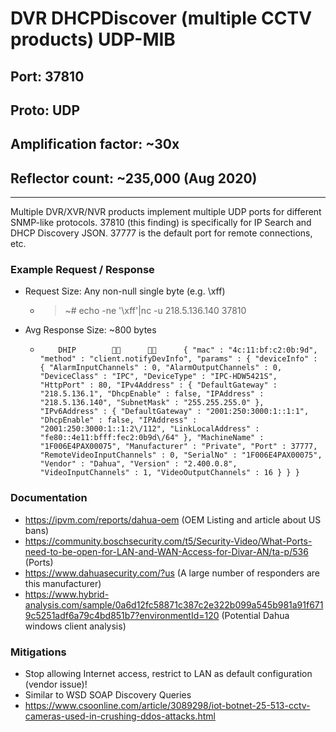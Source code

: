 # DVR DHCPDiscover (multiple CCTV products) UDP-MIB

## Port: 37810

## Proto: UDP

## Amplification factor: ~30x

## Reflector count: ~235,000 (Aug 2020)

---

Multiple DVR/XVR/NVR products implement multiple UDP ports for different SNMP-like protocols.
37810 (this finding) is specifically for IP Search and DHCP Discovery JSON.
37777 is the default port for remote connections, etc.

### Example Request / Response

- Request Size: Any non-null single byte (e.g. \xff)

  - > ~# echo -ne '\xff'|nc -u 218.5.136.140 37810

- Avg Response Size: ~800 bytes

  - `    DHIP                    { "mac" : "4c:11:bf:c2:0b:9d", "method" : "client.notifyDevInfo", "params" : { "deviceInfo" : { "AlarmInputChannels" : 0, "AlarmOutputChannels" : 0, "DeviceClass" : "IPC", "DeviceType" : "IPC-HDW5421S", "HttpPort" : 80, "IPv4Address" : { "DefaultGateway" : "218.5.136.1", "DhcpEnable" : false, "IPAddress" : "218.5.136.140", "SubnetMask" : "255.255.255.0" }, "IPv6Address" : { "DefaultGateway" : "2001:250:3000:1::1:1", "DhcpEnable" : false, "IPAddress" : "2001:250:3000:1::1:2\/112", "LinkLocalAddress" : "fe80::4e11:bfff:fec2:0b9d\/64" }, "MachineName" : "1F006E4PAX00075", "Manufacturer" : "Private", "Port" : 37777, "RemoteVideoInputChannels" : 0, "SerialNo" : "1F006E4PAX00075", "Vendor" : "Dahua", "Version" : "2.400.0.8", "VideoInputChannels" : 1, "VideoOutputChannels" : 16 } } }`

### Documentation

- <https://ipvm.com/reports/dahua-oem> (OEM Listing and article about US bans)
- <https://community.boschsecurity.com/t5/Security-Video/What-Ports-need-to-be-open-for-LAN-and-WAN-Access-for-Divar-AN/ta-p/536> (Ports)
- <https://www.dahuasecurity.com/?us> (A large number of responders are this manufacturer)
- <https://www.hybrid-analysis.com/sample/0a6d12fc58871c387c2e322b099a545b981a91f6719c5251adf6a79c4bd851b7?environmentId=120> (Potential Dahua windows client analysis)

### Mitigations

- Stop allowing Internet access, restrict to LAN as default configuration (vendor issue)!
- Similar to WSD SOAP Discovery Queries
- <https://www.csoonline.com/article/3089298/iot-botnet-25-513-cctv-cameras-used-in-crushing-ddos-attacks.html>
